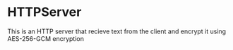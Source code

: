 # HTTPServer
This is an HTTP server that recieve text from the client and encrypt it using AES-256-GCM encryption
